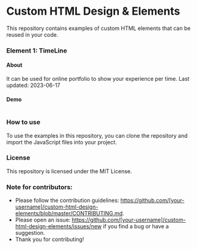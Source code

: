 # Custom HTML Design & Elements
This repository contains examples of custom HTML elements that can be reused in your code.

### Element 1: TimeLine
#### About
It can be used for online portfolio to show your experience per time.
Last updated: 2023-06-17
#### Demo
<div align="center">
   <img src="">
</div>

### How to use
To use the examples in this repository, you can clone the repository and import the JavaScript files into your project.

### License
This repository is licensed under the MIT License.

### Note for contributors:
- Please follow the contribution guidelines: https://github.com/[your-username]/custom-html-design-elements/blob/master/CONTRIBUTING.md.
- Please open an issue: https://github.com/[your-username]/custom-html-design-elements/issues/new if you find a bug or have a suggestion.
- Thank you for contributing!
